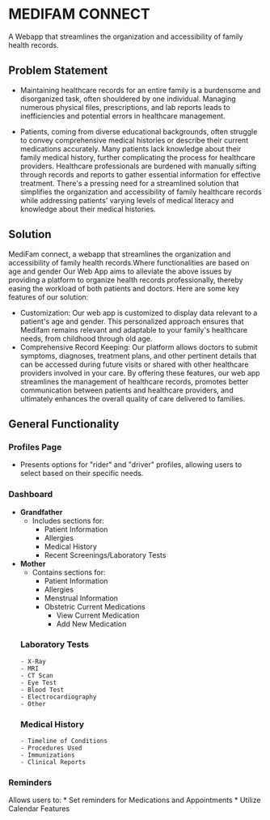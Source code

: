 # MEDIFAM CONNECT
A Webapp that streamlines the organization and accessibility of family health records.
## Problem Statement
* Maintaining healthcare records for an entire family is a burdensome and disorganized task, often shouldered by one individual. Managing numerous physical files, prescriptions, and lab reports leads to inefficiencies and potential errors in healthcare management.

* Patients, coming from diverse educational backgrounds, often struggle to convey comprehensive medical histories or describe their current medications accurately. Many patients lack knowledge about their family medical history, further complicating the process for healthcare providers. Healthcare professionals are burdened with manually sifting through records and reports to gather essential information for effective treatment.
There's a pressing need for a streamlined solution that simplifies the organization and accessibility of family healthcare records while addressing patients' varying levels of medical literacy and knowledge about their medical histories.
## Solution
MediFam connect, a webapp that streamlines the organization and accessibility of family health records.Where functionalities are based on age and gender
Our Web App aims to alleviate the above issues by providing a platform to organize health records professionally, thereby easing the workload of both patients and doctors. Here are some key features of our solution:
 * Customization: Our web app is customized to display data relevant to a patient's age and gender. This personalized approach ensures that Medifam remains relevant and adaptable to your family's healthcare needs, from childhood through old age.
 * Comprehensive Record Keeping: Our platform allows doctors to submit symptoms, diagnoses, treatment plans, and other pertinent details that can be accessed during future visits or shared with other healthcare providers involved in your care.
By offering these features, our web app streamlines the management of healthcare records, promotes better communication between patients and healthcare providers, and ultimately enhances the overall quality of care delivered to families.

## General Functionality
### Profiles Page
- Presents options for "rider" and "driver" profiles, allowing users to select based on their specific needs.

### Dashboard
- **Grandfather**
  - Includes sections for:
    - Patient Information
    - Allergies
    - Medical History
    - Recent Screenings/Laboratory Tests
- **Mother**
  - Contains sections for:
    - Patient Information
    - Allergies
    - Menstrual Information
    - Obstetric Current Medications
      - View Current Medication
      - Add New Medication
  ### Laboratory Tests
      - X-Ray
      - MRI
      - CT Scan
      - Eye Test
      - Blood Test
      - Electrocardiography
      - Other
  ### Medical History
      - Timeline of Conditions
      - Procedures Used
      - Immunizations
      - Clinical Reports
 ### Reminders
  Allows users to:
    * Set reminders for Medications and Appointments
    * Utilize Calendar Features



